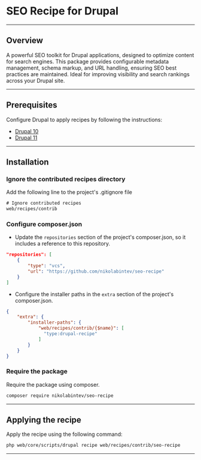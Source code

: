 # SEO Recipe for Drupal

---

## Overview
A powerful SEO toolkit for Drupal applications, designed to optimize content for search engines. This package provides configurable metadata management, schema markup, and URL handling, ensuring SEO best practices are maintained. Ideal for improving visibility and search rankings across your Drupal site.

---

## Prerequisites
Configure Drupal to apply recipes by following the instructions:
- [Drupal 10](https://git.drupalcode.org/project/distributions_recipes/-/blob/1.0.x/docs/getting_started.md)
- [Drupal 11](https://git.drupalcode.org/project/distributions_recipes/-/blob/1.0.x/docs/getting_started_d11.md)

---

## Installation

### Ignore the contributed recipes directory
Add the following line to the project's .gitignore file

```txt
# Ignore contributed recipes
web/recipes/contrib
```

### Configure composer.json
- Update the `repositories` section of the project's composer.json, so it includes a reference to this repository.
```json
"repositories": [
    {
        "type": "vcs",
        "url": "https://github.com/nikolabintev/seo-recipe"
    }
]
```
- Configure the installer paths in the `extra` section of the project's composer.json.

```json
{
    "extra": {
        "installer-paths": {
            "web/recipes/contrib/{$name}": [
              "type:drupal-recipe"
            ]
        }
    }
}
```

### Require the package
Require the package using composer.
```bash
composer require nikolabintev/seo-recipe
```

---

## Applying the recipe

Apply the recipe using the following command:
```bash
php web/core/scripts/drupal recipe web/recipes/contrib/seo-recipe

```

---
